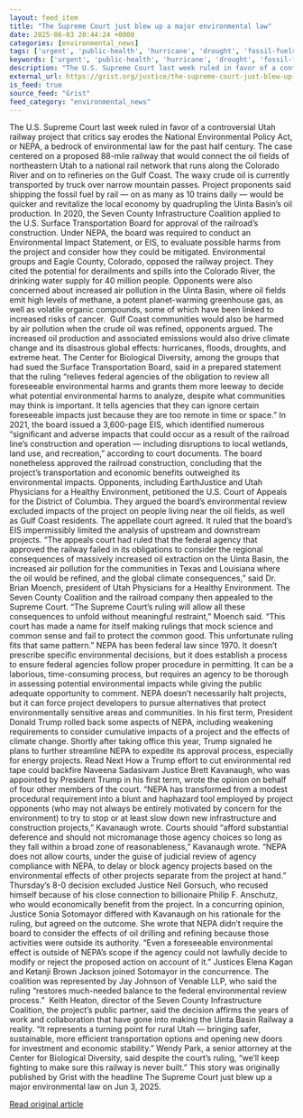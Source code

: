 ```yaml
---
layout: feed_item
title: "The Supreme Court just blew up a major environmental law"
date: 2025-06-03 20:44:24 +0000
categories: [environmental_news]
tags: ['urgent', 'public-health', 'hurricane', 'drought', 'fossil-fuels', 'economic-impacts', 'emissions', 'climate-health', 'water-crisis', 'climate-costs']
keywords: ['urgent', 'public-health', 'hurricane', 'drought', 'fossil-fuels', 'supreme', 'just', 'court']
description: "The U.S. Supreme Court last week ruled in favor of a controversial Utah railway project that critics say erodes the National Environmental Policy Act, or NEP..."
external_url: https://grist.org/justice/the-supreme-court-just-blew-up-a-major-environmental-law/
is_feed: true
source_feed: "Grist"
feed_category: "environmental_news"
---
```


The U.S. Supreme Court last week ruled in favor of a controversial Utah railway project that critics say erodes the National Environmental Policy Act, or NEPA, a bedrock of environmental law for the past half century. The case centered on a proposed 88-mile railway that would connect the oil fields of northeastern Utah to a national rail network that runs along the Colorado River and on to refineries on the Gulf Coast. The waxy crude oil is currently transported by truck over narrow mountain passes. Project proponents said shipping the fossil fuel by rail — on as many as 10 trains daily — would be quicker and revitalize the local economy by quadrupling the Uinta Basin’s oil production. In 2020, the Seven County Infrastructure Coalition applied to the U.S. Surface Transportation Board for approval of the railroad’s construction. Under NEPA, the board was required to conduct an Environmental Impact Statement, or EIS, to evaluate possible harms from the project and consider how they could be mitigated. Environmental groups and Eagle County, Colorado, opposed the railway project. They cited the potential for derailments and spills into the Colorado River, the drinking water supply for 40 million people. Opponents were also concerned about increased air pollution in the Uinta Basin, where oil fields emit high levels of methane, a potent planet-warming greenhouse gas, as well as volatile organic compounds, some of which have been linked to increased risks of cancer.&nbsp; Gulf Coast communities would also be harmed by air pollution when the crude oil was refined, opponents argued. The increased oil production and associated emissions would also drive climate change and its disastrous global effects: hurricanes, floods, droughts, and extreme heat. The Center for Biological Diversity, among the groups that had sued the Surface Transportation Board, said in a prepared statement that the ruling “relieves federal agencies of the obligation to review all foreseeable environmental harms and grants them more leeway to decide what potential environmental harms to analyze, despite what communities may think is important. It tells agencies that they can ignore certain foreseeable impacts just because they are too remote in time or space.” In 2021, the board issued a 3,600-page EIS, which identified numerous “significant and adverse impacts that could occur as a result of the railroad line’s construction and operation — including disruptions to local wetlands, land use, and recreation,” according to court documents. The board nonetheless approved the railroad construction, concluding that the project’s transportation and economic benefits outweighed its environmental impacts. Opponents, including EarthJustice and Utah Physicians for a Healthy Environment, petitioned the U.S. Court of Appeals for the District of Columbia. They argued the board’s environmental review excluded impacts of the project on people living near the oil fields, as well as Gulf Coast residents. The appellate court agreed. It ruled that the board’s EIS impermissibly limited the analysis of upstream and downstream projects. “The appeals court had ruled that the federal agency that approved the railway failed in its obligations to consider the regional consequences of massively increased oil extraction on the Uinta Basin, the increased air pollution for the communities in Texas and Louisiana where the oil would be refined, and the global climate consequences,” said Dr. Brian Moench, president of Utah Physicians for a Healthy Environment. The Seven County Coalition and the railroad company then appealed to the Supreme Court. “The Supreme Court’s ruling will allow all these consequences to unfold without meaningful restraint,” Moench said. “This court has made a name for itself making rulings that mock science and common sense and fail to protect the common good. This unfortunate ruling fits that same pattern.” NEPA has been federal law since 1970. It doesn’t prescribe specific environmental decisions, but it does establish a process to ensure federal agencies follow proper procedure in permitting. It can be a laborious, time-consuming process, but requires an agency to be thorough in assessing potential environmental impacts while giving the public adequate opportunity to comment. NEPA doesn’t necessarily halt projects, but it can force project developers to pursue alternatives that protect environmentally sensitive areas and communities. In his first term, President Donald Trump rolled back some aspects of NEPA, including weakening requirements to consider cumulative impacts of a project and the effects of climate change. Shortly after taking office this year, Trump signaled he plans to further streamline NEPA to expedite its approval process, especially for energy projects. Read Next How a Trump effort to cut environmental red tape could backfire Naveena Sadasivam Justice Brett Kavanaugh, who was appointed by President Trump in his first term, wrote the opinion on behalf of four other members of the court. “NEPA has transformed from a modest procedural requirement into a blunt and haphazard tool employed by project opponents (who may not always be entirely motivated by concern for the environment) to try to stop or at least slow down new infrastructure and construction projects,” Kavanaugh wrote. Courts should “afford substantial deference and should not micromanage those agency choices so long as they fall within a broad zone of reasonableness,” Kavanaugh wrote. “NEPA does not allow courts, under the guise of judicial review of agency compliance with NEPA, to delay or block agency projects based on the environmental effects of other projects separate from the project at hand.” Thursday&#8217;s 8-0 decision excluded Justice Neil Gorsuch, who recused himself because of his close connection to billionaire Philip F. Anschutz, who would economically benefit from the project. In a concurring opinion, Justice Sonia Sotomayor differed with Kavanaugh on his rationale for the ruling, but agreed on the outcome. She wrote that NEPA didn’t require the board to consider the effects of oil drilling and refining because those activities were outside its authority. “Even a foreseeable environmental effect is outside of NEPA’s scope if the agency could not lawfully decide to modify or reject the proposed action on account of it.” Justices Elena Kagan and Ketanji Brown Jackson joined Sotomayor in the concurrence. The coalition was represented by Jay Johnson of Venable LLP, who said the ruling “restores much-needed balance to the federal environmental review process.”&nbsp; Keith Heaton, director of the Seven County Infrastructure Coalition, the project’s public partner, said the decision affirms the years of work and collaboration that have gone into making the Uinta Basin Railway a reality. “It represents a turning point for rural Utah — bringing safer, sustainable, more efficient transportation options and opening new doors for investment and economic stability.” Wendy Park, a senior attorney at the Center for Biological Diversity, said despite the court’s ruling, “we’ll keep fighting to make sure this railway is never built.” This story was originally published by Grist with the headline The Supreme Court just blew up a major environmental law on Jun 3, 2025.

[Read original article](https://grist.org/justice/the-supreme-court-just-blew-up-a-major-environmental-law/)
